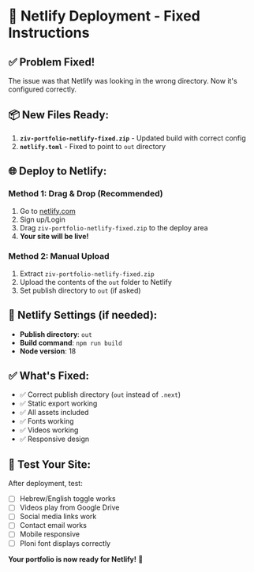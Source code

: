 # 🚀 Netlify Deployment - Fixed Instructions

## ✅ Problem Fixed!

The issue was that Netlify was looking in the wrong directory. Now it's configured correctly.

## 📦 New Files Ready:

1. **`ziv-portfolio-netlify-fixed.zip`** - Updated build with correct config
2. **`netlify.toml`** - Fixed to point to `out` directory

## 🌐 Deploy to Netlify:

### Method 1: Drag & Drop (Recommended)
1. Go to [netlify.com](https://netlify.com)
2. Sign up/Login
3. Drag `ziv-portfolio-netlify-fixed.zip` to the deploy area
4. **Your site will be live!**

### Method 2: Manual Upload
1. Extract `ziv-portfolio-netlify-fixed.zip`
2. Upload the contents of the `out` folder to Netlify
3. Set publish directory to `out` (if asked)

## 🔧 Netlify Settings (if needed):

- **Publish directory**: `out`
- **Build command**: `npm run build`
- **Node version**: 18

## ✅ What's Fixed:

- ✅ Correct publish directory (`out` instead of `.next`)
- ✅ Static export working
- ✅ All assets included
- ✅ Fonts working
- ✅ Videos working
- ✅ Responsive design

## 🎯 Test Your Site:

After deployment, test:
- [ ] Hebrew/English toggle works
- [ ] Videos play from Google Drive
- [ ] Social media links work
- [ ] Contact email works
- [ ] Mobile responsive
- [ ] Ploni font displays correctly

**Your portfolio is now ready for Netlify!** 🚀
